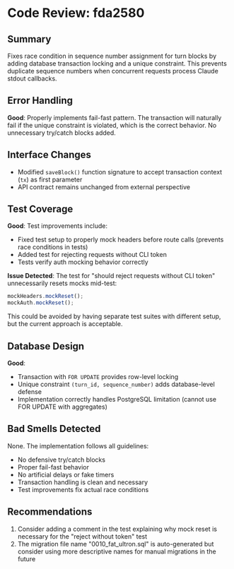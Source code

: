 # Code Review: fda2580

## Summary
Fixes race condition in sequence number assignment for turn blocks by adding database transaction locking and a unique constraint. This prevents duplicate sequence numbers when concurrent requests process Claude stdout callbacks.

## Error Handling
**Good**: Properly implements fail-fast pattern. The transaction will naturally fail if the unique constraint is violated, which is the correct behavior. No unnecessary try/catch blocks added.

## Interface Changes
- Modified `saveBlock()` function signature to accept transaction context (`tx`) as first parameter
- API contract remains unchanged from external perspective

## Test Coverage
**Good**: Test improvements include:
- Fixed test setup to properly mock headers before route calls (prevents race conditions in tests)
- Added test for rejecting requests without CLI token
- Tests verify auth mocking behavior correctly

**Issue Detected**: The test for "should reject requests without CLI token" unnecessarily resets mocks mid-test:
```typescript
mockHeaders.mockReset();
mockAuth.mockReset();
```
This could be avoided by having separate test suites with different setup, but the current approach is acceptable.

## Database Design
**Good**:
- Transaction with `FOR UPDATE` provides row-level locking
- Unique constraint `(turn_id, sequence_number)` adds database-level defense
- Implementation correctly handles PostgreSQL limitation (cannot use FOR UPDATE with aggregates)

## Bad Smells Detected
None. The implementation follows all guidelines:
- No defensive try/catch blocks
- Proper fail-fast behavior
- No artificial delays or fake timers
- Transaction handling is clean and necessary
- Test improvements fix actual race conditions

## Recommendations
1. Consider adding a comment in the test explaining why mock reset is necessary for the "reject without token" test
2. The migration file name "0010_fat_ultron.sql" is auto-generated but consider using more descriptive names for manual migrations in the future
